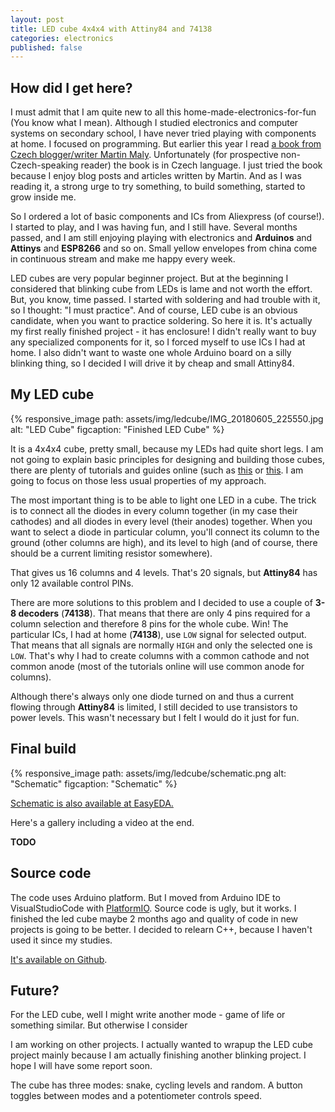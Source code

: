 ```yaml
---
layout: post
title: LED cube 4x4x4 with Attiny84 and 74138
categories: electronics
published: false
---
```

## How did I get here?


I must admit that I am quite new to all this home-made-electronics-for-fun (You know what I mean). Although I studied electronics and computer systems on secondary school, I have never tried playing with components at home. I focused on programming. But earlier this year I read [a book from Czech blogger/writer Martin Maly](http://elektrokniha.cz). Unfortunately (for prospective non-Czech-speaking reader) the book is in Czech language. I just tried the book because I enjoy blog posts and articles written by Martin. And as I was reading it, a strong urge to try something, to build something, started to grow inside me.

So I ordered a lot of basic components and ICs from Aliexpress (of course!). I started to play, and I was having fun, and I still have. Several months passed, and I am still enjoying playing with electronics and **Arduinos** and **Attinys** and **ESP8266** and so on. Small yellow envelopes from china come in continuous stream and make me happy every week.



LED cubes are very popular beginner project. But at the beginning I considered that blinking cube from LEDs is lame and not worth the effort. But, you know, time passed. I started with soldering and had trouble with it, so I thought: "I must practice". And of course, LED cube is an obvious candidate, when you want to practice soldering. So here it is. It's actually my first really finished project - it has enclosure! I didn't really want to buy any specialized components for it, so I forced myself to use ICs I had at home. I also didn't want to waste one whole Arduino board on a silly blinking thing, so I decided I will drive it by cheap and small Attiny84.

## My LED cube

{% responsive_image path: assets/img/ledcube/IMG_20180605_225550.jpg alt: "LED Cube" figcaption: "Finished LED Cube" %}

It is a 4x4x4 cube, pretty small, because my LEDs had quite short legs.
I am not going to explain basic principles for designing and building those cubes, there are plenty of tutorials and guides online (such as [this](http://www.instructables.com/id/LED-Cube-4x4x4/) or [this](http://www.instructables.com/id/4x4x4-LED-Cube-Arduino-Uno/). I am going to focus on those less usual properties of my approach.

The most important thing is to be able to light one LED in a cube. The trick is to connect all the diodes in every column together (in my case their cathodes) and all diodes in every level (their anodes) together. When you want to select a diode in particular column, you'll connect its column to the ground (other columns are high), and its level to high (and of course, there should be a current limiting resistor somewhere).


That gives us 16 columns and 4 levels. That's 20 signals, but **Attiny84** has only 12 available control PINs. 

There are more solutions to this problem and I decided to use a couple of **3-8 decoders** (**74138**). That means that there are only 4 pins required for a column selection and therefore 8 pins for the whole cube. Win! The particular ICs, I had at home (**74138**), use `LOW` signal for selected output. That means that all signals are normally `HIGH` and only the selected one is `LOW`. That's why I had to create columns with a common cathode and not common anode (most of the tutorials online will use common anode for columns).

Although there's always only one diode turned on and thus a current flowing through **Attiny84** is limited, I still decided to use transistors to power levels. This wasn't necessary but I felt I would do it just for fun. 


## Final build

{% responsive_image path: assets/img/ledcube/schematic.png alt: "Schematic" figcaption: "Schematic" %}

[Schematic is also available at EasyEDA.](https://easyeda.com/josefadamcik/ledcubedriver)

Here's a gallery including a video at the end.

**TODO**
 
<!-- <blockquote class="imgur-embed-pub" lang="en" data-id="a/ktky9d0"><a href="//imgur.com/ktky9d0">ledcube 4x4x4 2x74138 + attiny84</a></blockquote>
<script async src="//s.imgur.com/min/embed.js" charset="utf-8"></script>
 -->

## Source code

The code uses Arduino platform. But I moved from Arduino IDE to VisualStudioCode with <a title="PlatformIO" href="https://platformio.org">PlatformIO</a>. Source code is ugly, but it works. I finished the led cube maybe 2 months ago and quality of code in new projects is going to be better. I decided to relearn C++, because I haven't used it since my studies.

<a href="https://github.com/josefadamcik/ledcube_4x4_double74138">It's available on Github</a>.


## Future?

For the LED cube, well I might write another mode - game of life or something similar. But otherwise I consider

I am working on other projects. I actually wanted to wrapup the LED cube project mainly because I am actually finishing another blinking project. I hope I will have some report soon.

The cube has three modes: snake, cycling levels and random. A button toggles between modes and a potentiometer controls speed.




